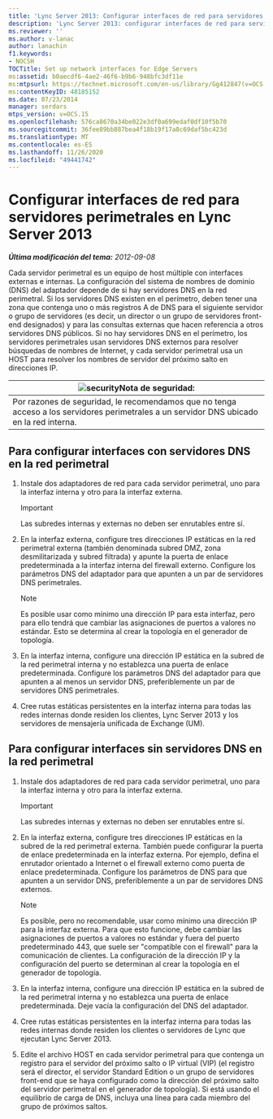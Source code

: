 ```yaml
---
title: 'Lync Server 2013: Configurar interfaces de red para servidores perimetrales'
description: 'Lync Server 2013: configurar interfaces de red para servidores perimetrales.'
ms.reviewer: ''
ms.author: v-lanac
author: lanachin
f1.keywords:
- NOCSH
TOCTitle: Set up network interfaces for Edge Servers
ms:assetid: b0aecdf6-4ae2-46f6-b9b6-948bfc3df11e
ms:mtpsurl: https://technet.microsoft.com/en-us/library/Gg412847(v=OCS.15)
ms:contentKeyID: 48185152
ms.date: 07/23/2014
manager: serdars
mtps_version: v=OCS.15
ms.openlocfilehash: 576ca8670a34be022e3df0a699edaf0df10f5b70
ms.sourcegitcommit: 36fee89bb887bea4f18b19f17a8c69daf5bc423d
ms.translationtype: MT
ms.contentlocale: es-ES
ms.lasthandoff: 11/26/2020
ms.locfileid: "49441742"
---
```

# <a name="set-up-network-interfaces-for-edge-servers-in-lync-server-2013"></a>Configurar interfaces de red para servidores perimetrales en Lync Server 2013

<div data-xmlns="http://www.w3.org/1999/xhtml">

<div class="topic" data-xmlns="http://www.w3.org/1999/xhtml" data-msxsl="urn:schemas-microsoft-com:xslt" data-cs="https://msdn.microsoft.com/">

<div data-asp="https://msdn2.microsoft.com/asp">



</div>

<div id="mainSection">

<div id="mainBody">

<span> </span>

_**Última modificación del tema:** 2012-09-08_

Cada servidor perimetral es un equipo de host múltiple con interfaces externas e internas. La configuración del sistema de nombres de dominio (DNS) del adaptador depende de si hay servidores DNS en la red perimetral. Si los servidores DNS existen en el perímetro, deben tener una zona que contenga uno o más registros A de DNS para el siguiente servidor o grupo de servidores (es decir, un director o un grupo de servidores front-end designados) y para las consultas externas que hacen referencia a otros servidores DNS públicos. Si no hay servidores DNS en el perímetro, los servidores perimetrales usan servidores DNS externos para resolver búsquedas de nombres de Internet, y cada servidor perimetral usa un HOST para resolver los nombres de servidor del próximo salto en direcciones IP.

<div>

<table>
<thead>
<tr class="header">
<th><img src="images/Gg398321.security(OCS.15).gif" title="seguridad" alt="security" />Nota de seguridad:</th>
</tr>
</thead>
<tbody>
<tr class="odd">
<td>Por razones de seguridad, le recomendamos que no tenga acceso a los servidores perimetrales a un servidor DNS ubicado en la red interna.</td>
</tr>
</tbody>
</table>


</div>

<div>

## <a name="to-configure-interfaces-with-dns-servers-in-the-perimeter-network"></a>Para configurar interfaces con servidores DNS en la red perimetral

1.  Instale dos adaptadores de red para cada servidor perimetral, uno para la interfaz interna y otro para la interfaz externa.
    
    <div>
    

    > [!IMPORTANT]  
    > Las subredes internas y externas no deben ser enrutables entre sí.

    
    </div>

2.  En la interfaz externa, configure tres direcciones IP estáticas en la red perimetral externa (también denominada subred DMZ, zona desmilitarizada y subred filtrada) y apunte la puerta de enlace predeterminada a la interfaz interna del firewall externo. Configure los parámetros DNS del adaptador para que apunten a un par de servidores DNS perimetrales.
    
    <div>
    

    > [!NOTE]  
    > Es posible usar como mínimo una dirección IP para esta interfaz, pero para ello tendrá que cambiar las asignaciones de puertos a valores no estándar. Esto se determina al crear la topología en el generador de topología.

    
    </div>

3.  En la interfaz interna, configure una dirección IP estática en la subred de la red perimetral interna y no establezca una puerta de enlace predeterminada. Configure los parámetros DNS del adaptador para que apunten a al menos un servidor DNS, preferiblemente un par de servidores DNS perimetrales.

4.  Cree rutas estáticas persistentes en la interfaz interna para todas las redes internas donde residen los clientes, Lync Server 2013 y los servidores de mensajería unificada de Exchange (UM).

</div>

<div>

## <a name="to-configure-interfaces-without-dns-servers-in-the-perimeter-network"></a>Para configurar interfaces sin servidores DNS en la red perimetral

1.  Instale dos adaptadores de red para cada servidor perimetral, uno para la interfaz interna y otro para la interfaz externa.
    
    <div>
    

    > [!IMPORTANT]  
    > Las subredes internas y externas no deben ser enrutables entre sí.

    
    </div>

2.  En la interfaz externa, configure tres direcciones IP estáticas en la subred de la red perimetral externa. También puede configurar la puerta de enlace predeterminada en la interfaz externa. Por ejemplo, defina el enrutador orientado a Internet o el firewall externo como puerta de enlace predeterminada. Configure los parámetros de DNS para que apunten a un servidor DNS, preferiblemente a un par de servidores DNS externos.
    
    <div>
    

    > [!NOTE]  
    > Es posible, pero no recomendable, usar como mínimo una dirección IP para la interfaz externa. Para que esto funcione, debe cambiar las asignaciones de puertos a valores no estándar y fuera del puerto predeterminado 443, que suele ser "compatible con el firewall" para la comunicación de clientes. La configuración de la dirección IP y la configuración del puerto se determinan al crear la topología en el generador de topología.

    
    </div>

3.  En la interfaz interna, configure una dirección IP estática en la subred de la red perimetral interna y no establezca una puerta de enlace predeterminada. Deje vacía la configuración del DNS del adaptador.

4.  Cree rutas estáticas persistentes en la interfaz interna para todas las redes internas donde residen los clientes o servidores de Lync que ejecutan Lync Server 2013.

5.  Edite el archivo HOST en cada servidor perimetral para que contenga un registro para el servidor del próximo salto o IP virtual (VIP) (el registro será el director, el servidor Standard Edition o un grupo de servidores front-end que se haya configurado como la dirección del próximo salto del servidor perimetral en el generador de topología). Si está usando el equilibrio de carga de DNS, incluya una línea para cada miembro del grupo de próximos saltos.

</div>

</div>

<span> </span>

</div>

</div>

</div>

